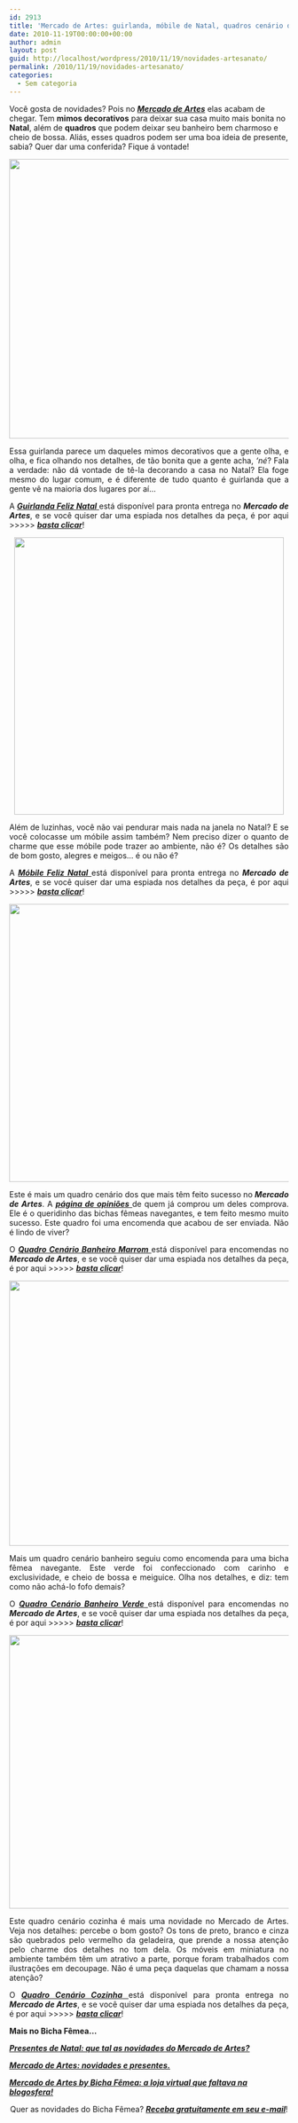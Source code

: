 ```yaml
---
id: 2913
title: 'Mercado de Artes: guirlanda, móbile de Natal, quadros cenário de banheiro e cozinha.'
date: 2010-11-19T00:00:00+00:00
author: admin
layout: post
guid: http://localhost/wordpress/2010/11/19/novidades-artesanato/
permalink: /2010/11/19/novidades-artesanato/
categories:
  - Sem categoria
---
```

Você gosta de novidades? Pois no <a href="http://www.trololodemulher.com.br/loja/" target="_blank"><strong><em>Mercado de Artes</em></strong></a> elas acabam de chegar. Tem **mimos decorativos** para deixar sua casa muito mais bonita no **Natal**, além de **quadros** que podem deixar seu banheiro bem charmoso e cheio de bossa. Aliás, esses quadros podem ser uma boa ideia de presente, sabia? Quer dar uma conferida? Fique á vontade!

<!--more-->

<p style="text-align: center;">
  <a href="http://www.trololodemulher.com.br/blog/wp-content/uploads/2010/11/Guirlanda-Feliz-Natal.jpg"><img class="alignnone size-full wp-image-5498" title="Guirlanda Feliz Natal" src="http://www.trololodemulher.com.br/blog/wp-content/uploads/2010/11/Guirlanda-Feliz-Natal.jpg" alt="" width="556" height="504" /></a>
</p>

<p style="text-align: justify;">
  Essa guirlanda parece um daqueles mimos decorativos que a gente olha, e olha, e fica olhando nos detalhes, de tão bonita que a gente acha, <em>‘né</em>? Fala a verdade: não dá vontade de tê-la decorando a casa no Natal? Ela foge mesmo do lugar comum, e é diferente de tudo quanto é guirlanda que a gente vê na maioria dos lugares por aí…
</p>

<p style="text-align: justify;">
  A <a href="http://www.trololodemulher.com.br/loja/2010/11/18/guirlanda-feliz-natal/" target="_blank"><strong><em>Guirlanda Feliz Natal</em></strong> </a>está disponível para pronta entrega no <strong><em>Mercado de Artes</em></strong>, e se você quiser dar uma espiada nos detalhes da peça, é por aqui >>>>> <strong><em><a href="http://www.trololodemulher.com.br/loja/2010/11/18/guirlanda-feliz-natal/" target="_blank">basta clicar</a></em></strong>!
</p>

<p style="text-align: center;">
  <a href="http://www.trololodemulher.com.br/blog/wp-content/uploads/2010/11/Mobile-Feliz-Natal.jpg"><img class="alignnone size-full wp-image-5501" title="Móbile Feliz Natal" src="http://www.trololodemulher.com.br/blog/wp-content/uploads/2010/11/Mobile-Feliz-Natal.jpg" alt="" width="486" height="500" /></a>
</p>

<p style="text-align: justify;">
  Além de luzinhas, você não vai pendurar mais nada na janela no Natal? E se você colocasse um móbile assim também? Nem preciso dizer o quanto de charme que esse móbile pode trazer ao ambiente, não é? Os detalhes são de bom gosto, alegres e meigos… é ou não é?
</p>

<p style="text-align: justify;">
  A <a href="http://www.trololodemulher.com.br/loja/2010/11/18/mobile-feliz-natal/" target="_self"><strong><em>Móbile Feliz Natal</em></strong> </a>está disponível para pronta entrega no <strong><em>Mercado de Artes</em></strong>, e se você quiser dar uma espiada nos detalhes da peça, é por aqui >>>>> <strong><em><a href="http://www.trololodemulher.com.br/loja/2010/11/18/mobile-feliz-natal/" target="_blank">basta clicar</a></em></strong>!
</p>

<p style="text-align: center;">
  <a href="http://www.trololodemulher.com.br/blog/wp-content/uploads/2010/11/Quadro-Cenario-Banheiro-Marrom.jpg"><img class="alignnone size-full wp-image-5496" title="Quadro Cenário Banheiro Marrom" src="http://www.trololodemulher.com.br/blog/wp-content/uploads/2010/11/Quadro-Cenario-Banheiro-Marrom.jpg" alt="" width="678" height="501" /></a>
</p>

<p style="text-align: justify;">
  Este é mais um quadro cenário dos que mais têm feito sucesso no <strong><em>Mercado de Artes</em></strong>. A <a href="http://www.trololodemulher.com.br/loja/opiniao-2/" target="_blank"><strong><em>página de opiniões</em></strong> </a>de quem já comprou um deles comprova. Ele é o queridinho das bichas fêmeas navegantes, e tem feito mesmo muito sucesso. Este quadro foi uma encomenda que acabou de ser enviada. Não é lindo de viver?
</p>

<p style="text-align: justify;">
  O <a href="http://www.trololodemulher.com.br/loja/2010/11/18/quadro-cenario-banheiro-marrom/" target="_blank"><strong><em>Quadro Cenário Banheiro Marrom</em></strong> </a>está disponível para encomendas no <strong><em>Mercado de Artes</em></strong>, e se você quiser dar uma espiada nos detalhes da peça, é por aqui >>>>> <strong><em><a href="http://www.trololodemulher.com.br/loja/2010/11/18/quadro-cenario-banheiro-marrom/" target="_blank">basta clicar</a></em></strong>!
</p>

<p style="text-align: center;">
  <a href="http://www.trololodemulher.com.br/blog/wp-content/uploads/2010/11/Quadro-Cenario-Banheiro-Verde.jpg"><img class="alignnone size-full wp-image-5497" title="Quadro Cenário Banheiro Verde" src="http://www.trololodemulher.com.br/blog/wp-content/uploads/2010/11/Quadro-Cenario-Banheiro-Verde.jpg" alt="" width="687" height="478" /></a>
</p>

<p style="text-align: justify;">
  Mais um quadro cenário banheiro seguiu como encomenda para uma bicha fêmea navegante. Este verde foi confeccionado com carinho e exclusividade, e cheio de bossa e meiguice. Olha nos detalhes, e diz: tem como não achá-lo fofo demais?
</p>

<p style="text-align: justify;">
  O <a href="http://www.trololodemulher.com.br/loja/2010/11/18/quadro-cenario-banheiro-verde/" target="_self"><strong><em>Quadro Cenário Banheiro Verde</em></strong> </a>está disponível para encomendas no <strong><em>Mercado de Artes</em></strong>, e se você quiser dar uma espiada nos detalhes da peça, é por aqui >>>>> <strong><em><a href="http://www.trololodemulher.com.br/loja/2010/11/18/quadro-cenario-banheiro-verde/" target="_blank">basta clicar</a></em></strong>!
</p>

<p style="text-align: center;">
  <a href="http://www.trololodemulher.com.br/blog/wp-content/uploads/2010/11/Quadro-Cenario-Cozinha.jpg"><img class="alignnone size-full wp-image-5495" title="Quadro Cenário Cozinha" src="http://www.trololodemulher.com.br/blog/wp-content/uploads/2010/11/Quadro-Cenario-Cozinha.jpg" alt="" width="646" height="493" /></a>
</p>

<p style="text-align: justify;">
  Este quadro cenário cozinha é mais uma novidade no Mercado de Artes. Veja nos detalhes: percebe o bom gosto? Os tons de preto, branco e cinza são quebrados pelo vermelho da geladeira, que prende a nossa atenção pelo charme dos detalhes no tom dela. Os móveis em miniatura no ambiente também têm um atrativo a parte, porque foram trabalhados com ilustrações em decoupage. Não é uma peça daquelas que chamam a nossa atenção?
</p>

<p style="text-align: justify;">
  O <a href="http://www.trololodemulher.com.br/loja/2010/11/18/quadro-cenario-cozinha/" target="_blank"><strong><em>Quadro Cenário Cozinha</em></strong> </a>está disponível para pronta entrega no <strong><em>Mercado de Artes</em></strong>, e se você quiser dar uma espiada nos detalhes da peça, é por aqui >>>>> <strong><em><a href="http://www.trololodemulher.com.br/loja/2010/11/18/quadro-cenario-cozinha/" target="_blank">basta clicar</a></em></strong>!
</p>

**Mais no Bicha Fêmea…**

**_<a href="http://www.trololodemulher.com.br/2010/10/22/presente-natal-mercado-artes/" target="_blank">Presentes de Natal: que tal as novidades do Mercado de Artes?</a>_**

**_<a href="http://www.trololodemulher.com.br/2010/10/01/mercado-de-artes-novidades/" target="_blank">Mercado de Artes: novidades e presentes.</a>_**

**_<a href="http://www.trololodemulher.com.br/2010/09/20/loja-virtual-bicha-femea/" target="_blank">Mercado de Artes by Bicha Fêmea: a loja virtual que faltava na blogosfera!</a>_**

<p style="text-align: center;">
  Quer as novidades do Bicha Fêmea? <strong><em><a href="http://feedburner.google.com/fb/a/mailverify?uri=blogbichafemea&loc=pt_BR">Receba gratuitamente em seu e-mail</a></em></strong>!
</p>